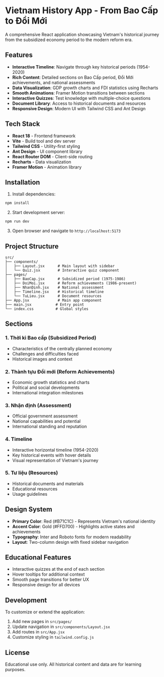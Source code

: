 # Vietnam History App - From Bao Cấp to Đổi Mới

A comprehensive React application showcasing Vietnam's historical journey from the subsidized economy period to the modern reform era.

## Features

- **Interactive Timeline**: Navigate through key historical periods (1954-2020)
- **Rich Content**: Detailed sections on Bao Cấp period, Đổi Mới achievements, and national assessments
- **Data Visualization**: GDP growth charts and FDI statistics using Recharts
- **Smooth Animations**: Framer Motion transitions between sections
- **Interactive Quizzes**: Test knowledge with multiple-choice questions
- **Document Library**: Access to historical documents and resources
- **Responsive Design**: Modern UI with Tailwind CSS and Ant Design

## Tech Stack

- **React 18** - Frontend framework
- **Vite** - Build tool and dev server
- **Tailwind CSS** - Utility-first styling
- **Ant Design** - UI component library
- **React Router DOM** - Client-side routing
- **Recharts** - Data visualization
- **Framer Motion** - Animation library

## Installation

1. Install dependencies:
```bash
npm install
```

2. Start development server:
```bash
npm run dev
```

3. Open browser and navigate to `http://localhost:5173`

## Project Structure

```
src/
├── components/
│   ├── Layout.jsx      # Main layout with sidebar
│   └── Quiz.jsx        # Interactive quiz component
├── pages/
│   ├── BaoCap.jsx      # Subsidized period (1975-1986)
│   ├── DoiMoi.jsx      # Reform achievements (1986-present)
│   ├── NhanDinh.jsx    # National assessment
│   ├── Timeline.jsx    # Historical timeline
│   └── TuLieu.jsx      # Document resources
├── App.jsx             # Main app component
├── main.jsx           # Entry point
└── index.css          # Global styles
```

## Sections

### 1. Thời kì Bao cấp (Subsidized Period)
- Characteristics of the centrally planned economy
- Challenges and difficulties faced
- Historical images and context

### 2. Thành tựu Đổi mới (Reform Achievements)
- Economic growth statistics and charts
- Political and social developments
- International integration milestones

### 3. Nhận định (Assessment)
- Official government assessment
- National capabilities and potential
- International standing and reputation

### 4. Timeline
- Interactive horizontal timeline (1954-2020)
- Key historical events with hover details
- Visual representation of Vietnam's journey

### 5. Tư liệu (Resources)
- Historical documents and materials
- Educational resources
- Usage guidelines

## Design System

- **Primary Color**: Red (#B71C1C) - Represents Vietnam's national identity
- **Accent Color**: Gold (#FFD700) - Highlights active states and achievements
- **Typography**: Inter and Roboto fonts for modern readability
- **Layout**: Two-column design with fixed sidebar navigation

## Educational Features

- Interactive quizzes at the end of each section
- Hover tooltips for additional context
- Smooth page transitions for better UX
- Responsive design for all devices

## Development

To customize or extend the application:

1. Add new pages in `src/pages/`
2. Update navigation in `src/components/Layout.jsx`
3. Add routes in `src/App.jsx`
4. Customize styling in `tailwind.config.js`

## License

Educational use only. All historical content and data are for learning purposes.
